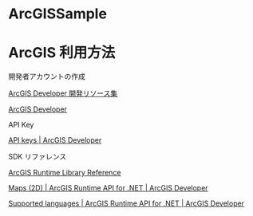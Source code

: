# ArcGISSample

# ArcGIS 利用方法



開発者アカウントの作成

[ArcGIS Developer 開発リソース集](https://esrijapan.github.io/arcgis-dev-resources/guide/get-dev-account/)

[ArcGIS Developer](https://developers.arcgis.com/)

API Key

[API keys \| ArcGIS Developer](https://developers.arcgis.com/api-keys)




SDK リファレンス

[ArcGIS Runtime Library Reference](https://developers.arcgis.com/net/api-reference/index.html)


[Maps \(2D\) \| ArcGIS Runtime API for \.NET \| ArcGIS Developer](https://developers.arcgis.com/net/maps-2d/)


[Supported languages \| ArcGIS Runtime API for \.NET \| ArcGIS Developer](https://developers.arcgis.com/net/reference/supported-languages/)


